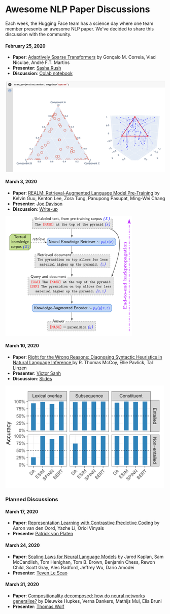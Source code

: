 # Awesome NLP Paper Discussions

Each week, the Hugging Face team has a science day where one team member presents an awesome NLP paper. We've decided to share this discussion with the community.

#### February 25, 2020
- **Paper**: [Adaptively Sparse Transformers](https://arxiv.org/abs/1909.00015) by Gonçalo M. Correia, Vlad Niculae, André F.T. Martins
- **Presenter**: [Sasha Rush](https://twitter.com/srush_nlp)
- **Discussion**: [Colab notebook](https://colab.research.google.com/drive/1EB7MI_3gzAR1gFwPPO27YU9uYzE_odSu)

<img src="images/sparse.png" width="600pt">

#### March 3, 2020
- **Paper**: [REALM: Retrieval-Augmented Language Model Pre-Training](https://arxiv.org/abs/2002.08909) by Kelvin Guu, Kenton Lee, Zora Tung, Panupong Pasupat, Ming-Wei Chang
- **Presenter**: [Joe Davison](https://twitter.com/joeddav)
- **Discussion**: [Write-up](https://joeddav.github.io/blog/2020/03/03/REALM.html)

<img src="images/realm.png" width="400pt">

#### March 10, 2020
- **Paper**: [Right for the Wrong Reasons: Diagnosing Syntactic Heuristics in Natural Language Inference
](https://arxiv.org/abs/1902.01007) by R. Thomas McCoy, Ellie Pavlick, Tal Linzen
- **Presenter**: [Victor Sanh](https://twitter.com/sanhestpasmoi)
- **Discussion**: [Slides](https://docs.google.com/presentation/d/15waw0-rr4RmPx0dhEzhNhkSiFnNqhvjm66IufWbRLyw/edit?usp=sharing)

<img src="images/hans.png" width="500pt">

### Planned Discussions

#### March 17, 2020
- **Paper**: [Representation Learning with Contrastive Predictive Coding](https://arxiv.org/abs/1807.03748) by Aaron van den Oord, Yazhe Li, Oriol Vinyals
- **Presenter** [Patrick von Platen](https://twitter.com/PatrickPlaten)

#### March 24, 2020
- **Paper**: [Scaling Laws for Neural Language Models](https://arxiv.org/abs/2001.08361) by Jared Kaplan, Sam McCandlish, Tom Henighan, Tom B. Brown, Benjamin Chess, Rewon Child, Scott Gray, Alec Radford, Jeffrey Wu, Dario Amodei
- **Presenter**: [Teven Le Scao](https://twitter.com/Fluke_Ellington)

#### March 31, 2020
- **Paper**: [Compositionality decomposed: how do neural networks generalise?](https://arxiv.org/abs/1908.08351) by Dieuwke Hupkes, Verna Dankers, Mathijs Mul, Elia Bruni
- **Presenter**: [Thomas Wolf](https://twitter.com/Thom_Wolf)
